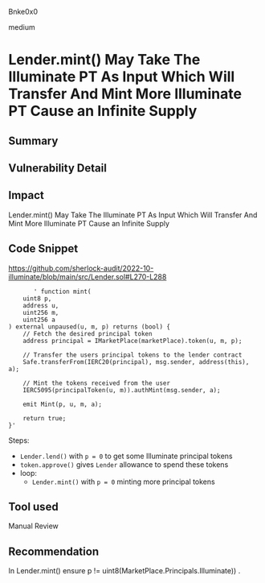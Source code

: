 Bnke0x0

medium

# Lender.mint() May Take The Illuminate PT As Input Which Will Transfer And Mint More Illuminate PT Cause an Infinite Supply

## Summary

## Vulnerability Detail

## Impact
Lender.mint() May Take The Illuminate PT As Input Which Will Transfer And Mint More Illuminate PT Cause an Infinite Supply
## Code Snippet
https://github.com/sherlock-audit/2022-10-illuminate/blob/main/src/Lender.sol#L270-L288
    

           ' function mint(
        uint8 p,
        address u,
        uint256 m,
        uint256 a
    ) external unpaused(u, m, p) returns (bool) {
        // Fetch the desired principal token
        address principal = IMarketPlace(marketPlace).token(u, m, p);

        // Transfer the users principal tokens to the lender contract
        Safe.transferFrom(IERC20(principal), msg.sender, address(this), a);

        // Mint the tokens received from the user
        IERC5095(principalToken(u, m)).authMint(msg.sender, a);

        emit Mint(p, u, m, a);

        return true;
    }'

Steps:

- `Lender.lend()` with `p = 0` to get some Illuminate principal tokens
- `token.approve()` gives `Lender` allowance to spend these tokens
- loop:
    - `Lender.mint()` with `p = 0` minting more principal tokens

## Tool used

Manual Review

## Recommendation
In Lender.mint() ensure p != uint8(MarketPlace.Principals.Illuminate)) .
